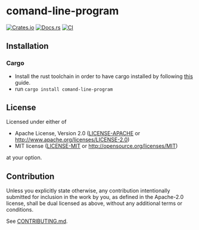# comand-line-program

[![Crates.io](https://img.shields.io/crates/v/comand-line-program.svg)](https://crates.io/crates/comand-line-program)
[![Docs.rs](https://docs.rs/comand-line-program/badge.svg)](https://docs.rs/comand-line-program)
[![CI](https://github.com/drozdzu88/comand-line-program/workflows/CI/badge.svg)](https://github.com/drozdzu88/comand-line-program/actions)

## Installation

### Cargo

* Install the rust toolchain in order to have cargo installed by following
  [this](https://www.rust-lang.org/tools/install) guide.
* run `cargo install comand-line-program`

## License

Licensed under either of

 * Apache License, Version 2.0
   ([LICENSE-APACHE](LICENSE-APACHE) or http://www.apache.org/licenses/LICENSE-2.0)
 * MIT license
   ([LICENSE-MIT](LICENSE-MIT) or http://opensource.org/licenses/MIT)

at your option.

## Contribution

Unless you explicitly state otherwise, any contribution intentionally submitted
for inclusion in the work by you, as defined in the Apache-2.0 license, shall be
dual licensed as above, without any additional terms or conditions.

See [CONTRIBUTING.md](CONTRIBUTING.md).

